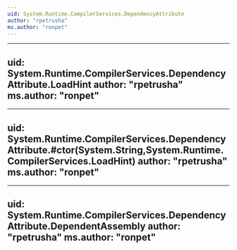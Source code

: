 ```yaml
---
uid: System.Runtime.CompilerServices.DependencyAttribute
author: "rpetrusha"
ms.author: "ronpet"
---
```


---
uid: System.Runtime.CompilerServices.DependencyAttribute.LoadHint
author: "rpetrusha"
ms.author: "ronpet"
---

---
uid: System.Runtime.CompilerServices.DependencyAttribute.#ctor(System.String,System.Runtime.CompilerServices.LoadHint)
author: "rpetrusha"
ms.author: "ronpet"
---

---
uid: System.Runtime.CompilerServices.DependencyAttribute.DependentAssembly
author: "rpetrusha"
ms.author: "ronpet"
---

